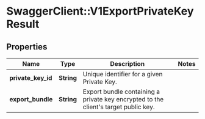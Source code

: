 # SwaggerClient::V1ExportPrivateKeyResult

## Properties
Name | Type | Description | Notes
------------ | ------------- | ------------- | -------------
**private_key_id** | **String** | Unique identifier for a given Private Key. | 
**export_bundle** | **String** | Export bundle containing a private key encrypted to the client&#x27;s target public key. | 


